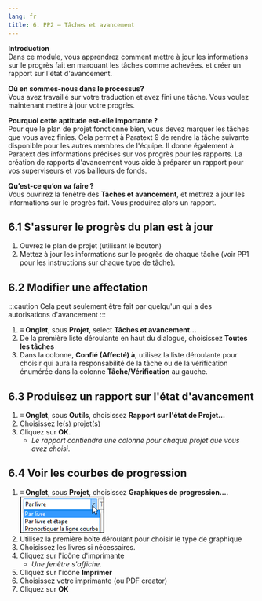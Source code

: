 ```yaml
---
lang: fr
title: 6. PP2 – Tâches et avancement
---
```

**Introduction**  
Dans ce module, vous apprendrez comment mettre à jour les informations sur le progrès fait en marquant les tâches comme achevées. et créer un rapport sur l'état d'avancement.

**Où en sommes-nous dans le processus?**  
Vous avez travaillé sur votre traduction et avez fini une tâche. Vous voulez maintenant mettre à jour votre progrès.

**Pourquoi cette aptitude est-elle importante ?**  
Pour que le plan de projet fonctionne bien, vous devez marquer les tâches que vous avez finies. Cela permet à Paratext 9 de rendre la tâche suivante disponible pour les autres membres de l'équipe. Il donne également à Paratext des informations précises sur vos progrès pour les rapports. La création de rapports d'avancement vous aide à préparer un rapport pour vos superviseurs et vos bailleurs de fonds.

**Qu’est-ce qu’on va faire ?**  
Vous ouvrirez la fenêtre des **Tâches et avancement**, et mettrez à jour les informations sur le progrès fait. Vous produirez alors un rapport.

## 6.1 S'assurer le progrès du plan est à jour

1.  Ouvrez le plan de projet (utilisant le bouton)
1.  Mettez à jour les informations sur le progrès de chaque tâche (voir PP1 pour les instructions sur chaque type de tâche).


## 6.2 Modifier une affectation
:::caution
Cela peut seulement être fait par quelqu'un qui a des autorisations d'avancement
:::
1.  **≡ Onglet**, sous **Projet**, select **Tâches et avancement…**
1.  De la première liste déroulante en haut du dialogue, choisissez **Toutes les tâches**
1.  Dans la colonne, **Confié (Affecté) à**, utilisez la liste déroulante pour choisir qui aura la responsabilité de la tâche ou de la vérification énumérée dans la colonne **Tâche/Vérification** au gauche.

## 6.3 Produisez un rapport sur l'état d'avancement

1.  **≡ Onglet**, sous **Outils**, choisissez **Rapport sur l'état de Projet…**
1.  Choisissez le(s) projet(s) 
1.  Cliquez sur **OK**.  
     -  *Le rapport contiendra une colonne pour chaque projet que vous avez choisi*.

## 6.4 Voir les courbes de progression

1.  **≡ Onglet**, sous **Projet**, choisissez **Graphiques de progression…**.  
   ![](../media/ff3fb91c61815e54419991055f3c281b.png)  
1.  Utilisez la première boîte déroulant pour choisir le type de graphique
1.  Choisissez les livres si nécessaires.
1.  Cliquez sur l'icône d'imprimante  
     -  *Une fenêtre s'affiche.*
1.  Cliquez sur l'icône **Imprimer**
1.  Choisissez votre imprimante (ou PDF creator)
1.  Cliquez sur **OK**
